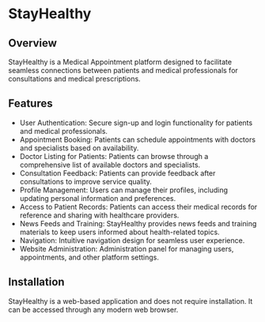 # StayHealthy 

## Overview
StayHealthy is a Medical Appointment platform designed to facilitate seamless connections between patients and medical professionals for consultations and medical prescriptions.

## Features
- User Authentication: Secure sign-up and login functionality for patients and medical professionals.
- Appointment Booking: Patients can schedule appointments with doctors and specialists based on availability.
- Doctor Listing for Patients: Patients can browse through a comprehensive list of available doctors and specialists.
- Consultation Feedback: Patients can provide feedback after consultations to improve service quality.
- Profile Management: Users can manage their profiles, including updating personal information and preferences.
- Access to Patient Records: Patients can access their medical records for reference and sharing with healthcare providers.
- News Feeds and Training: StayHealthy provides news feeds and training materials to keep users informed about health-related topics.
- Navigation: Intuitive navigation design for seamless user experience.
- Website Administration: Administration panel for managing users, appointments, and other platform settings.

## Installation
StayHealthy is a web-based application and does not require installation. It can be accessed through any modern web browser.